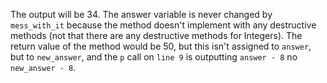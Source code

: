 The output will be 34. The answer variable is never changed by `mess_with_it`
because the method doesn't implement with any destructive methods (not that
there are any destructive methods for Integers). The return value of the method
would be 50, but this isn't assigned to `answer`, but to `new_answer`, and the
`p` call on `line 9` is outputting `answer - 8` no `new_answer - 8`.